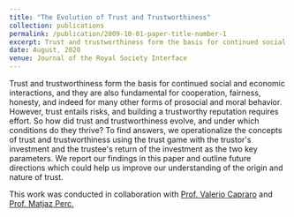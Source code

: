 ```yaml
---
title: "The Evolution of Trust and Trustworthiness"
collection: publications
permalink: /publication/2009-10-01-paper-title-number-1
excerpt: Trust and trustworthiness form the basis for continued social and economic interactions, and they are also fundamental for cooperation, fairness, honesty, and indeed for many other forms of prosocial and moral behavior. However, trust entails risks, and building a trustworthy reputation requires effort. So how did trust and trustworthiness evolve, and under which conditions do they thrive? To find answers, we operationalize the concepts of trust and trustworthiness using the trust game with the trustor's investment and the trustee's return of the investment as the two key parameters. We report our findings in this paper and outline future directions which could help us improve our understanding of the origin and nature of trust. 
date: August, 2020
venue: Journal of the Royal Society Interface
---
```


Trust and trustworthiness form the basis for continued social and economic interactions, and they are also fundamental for cooperation, fairness, honesty, and indeed for many other forms of prosocial and moral behavior. However, trust entails risks, and building a trustworthy reputation requires effort. So how did trust and trustworthiness evolve, and under which conditions do they thrive? To find answers, we operationalize the concepts of trust and trustworthiness using the trust game with the trustor's investment and the trustee's return of the investment as the two key parameters. We report our findings in this paper and outline future directions which could help us improve our understanding of the origin and nature of trust. 

This work was conducted in collaboration with [Prof. Valerio Capraro](https://scholar.google.com/citations?user=tILfWO0AAAAJ&hl=en) and [Prof. Matjaz Perc.](https://scholar.google.com/citations?hl=en&user=nfY5WDMAAAAJ&view_op=list_works&sortby=pubdate)
